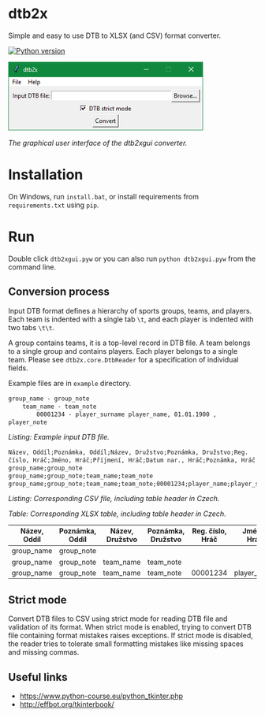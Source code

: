 # dtb2x
Simple and easy to use DTB to XLSX (and CSV) format converter.

[![Python version](https://img.shields.io/badge/Python-3-blue.svg?style=flat-square)](https://www.python.org/)

![dtb2xgui](doc/dtb2xgui.png)

*The graphical user interface of the dtb2xgui converter.*

# Installation

On Windows, run `install.bat`, or install requirements from `requirements.txt` using `pip`.

# Run

Double click `dtb2xgui.pyw` or you can also run `python dtb2xgui.pyw` from the command line.

## Conversion process

Input DTB format defines a hierarchy of sports groups, teams, and players. Each team is indented with a single tab `\t`,
and each player is indented with two tabs `\t\t`.

A group contains teams, it is a top-level record in DTB file. A team belongs to a single group and contains players.
Each player belongs to a single team. Please see `dtb2x.core.DtbReader` for a specification of individual fields.

Example files are in `example` directory.

~~~
group_name - group_note
	team_name - team_note
		00001234 - player_surname player_name, 01.01.1900 , player_note

~~~
*Listing: Example input DTB file.*

~~~
Název, Oddíl;Poznámka, Oddíl;Název, Družstvo;Poznámka, Družstvo;Reg. číslo, Hráč;Jméno, Hráč;Příjmení, Hráč;Datum nar., Hráč;Poznámka, Hráč
group_name;group_note
group_name;group_note;team_name;team_note
group_name;group_note;team_name;team_note;00001234;player_name;player_surname;01.01.1900;player_note
~~~
*Listing: Corresponding CSV file, including table header in Czech.*

*Table: Corresponding XLSX table, including table header in Czech.*

| Název, Oddíl | Poznámka, Oddíl | Název, Družstvo | Poznámka, Družstvo | Reg. číslo, Hráč | Jméno, Hráč | Příjmení, Hráč | Datum nar., Hráč | Poznámka, Hráč |
|--------------|-----------------|-----------------|--------------------|------------------|-------------|----------------|------------------|----------------|
|group_name|group_note|							
|group_name|group_note|team_name|team_note|					
|group_name|group_note|team_name|team_note|00001234|player_name|player_surname|01.01.1900|player_note|

## Strict mode
Convert DTB files to CSV using strict mode for reading DTB file and validation of its format. When strict mode is
enabled, trying to convert DTB file containing format mistakes raises exceptions. If strict mode is disabled,
the reader tries to tolerate small formatting mistakes like missing spaces and missing commas.

## Useful links
- https://www.python-course.eu/python_tkinter.php
- http://effbot.org/tkinterbook/

